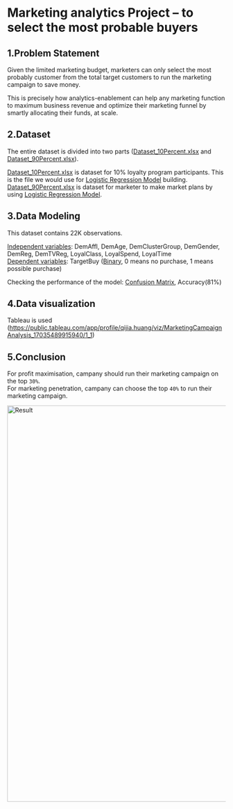 # Marketing analytics Project – to select the most probable buyers

## 1.Problem Statement
Given the limited marketing budget, marketers can only select the most probably customer from the total target customers to run the marketing campaign to save money.

This is precisely how analytics-enablement can help any marketing function to maximum business revenue and optimize their marketing funnel by smartly allocating their funds, at scale.

## 2.Dataset

The entire dataset is divided into two parts ([Dataset_10Percent.xlsx](./Dataset_10Percent.xlsx)  and [Dataset_90Percent.xlsx](./Dataset_90Percent.xlsx)).  

[Dataset_10Percent.xlsx](./Dataset_10Percent.xlsx) is dataset for 10% loyalty program participants. This is the file we would use for [Logistic Regression Model](https://en.wikipedia.org/wiki/Logistic_regression "悬停显示")	 building.  
[Dataset_90Percent.xlsx](./Dataset_90Percent.xlsx) is dataset for marketer to make market plans by using [Logistic Regression Model](https://en.wikipedia.org/wiki/Logistic_regression "悬停显示").  

## 3.Data Modeling

This dataset contains 22K observations.  

[Independent variables](https://en.wikipedia.org/wiki/Dependent_and_independent_variables#In_modeling_and_statistics "悬停显示"): DemAffl, 
DemAge, DemClusterGroup, DemGender, DemReg, DemTVReg, LoyalClass, LoyalSpend, LoyalTime  
[Dependent variables](https://en.wikipedia.org/wiki/Dependent_and_independent_variables#In_modeling_and_statistics "悬停显示"): TargetBuy 
([Binary](https://en.wikipedia.org/wiki/Binary), 0 means no purchase, 1 means possible purchase)  

Checking the performance of the model: [Confusion Matrix](https://en.wikipedia.org/wiki/Confusion_matrix), Accuracy(81%)





## 4.Data visualization
Tableau is used (https://public.tableau.com/app/profile/qijia.huang/viz/MarketingCampaignAnalysis_17035489915940/1_1)


## 5.Conclusion
For profit maximisation, campany should run their marketing campaign on the top `30%`.  
For marketing penetration, campany can choose the top `40%` to run their marketing campaign.


<img width="913" alt="Result" src="https://github.com/OliviaaHuang/Protfolio-Machine-Learning/assets/152938995/172b94ab-1176-46b8-a9b7-70ce01730df3">

